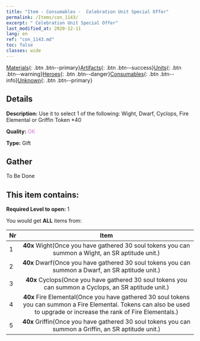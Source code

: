 ```yaml
---
title: "Item - Consumables -  Celebration Unit Special Offer"
permalink: /Items/con_1143/
excerpt: " Celebration Unit Special Offer"
last_modified_at: 2020-12-11
lang: en
ref: "con_1143.md"
toc: false
classes: wide
---
```

 [Materials](/Items/){: .btn .btn--primary}[Artifacts](/Items/Artifacts/){: .btn .btn--success}[Units](/Items/Units/){: .btn .btn--warning}[Heroes](/Items/Heroes/){: .btn .btn--danger}[Consumables](/Items/Consumables/){: .btn .btn--info}[Unknown](/Items/Unknown/){: .btn .btn--primary}

## Details
 **Description:** Use it to select 1 of the following: Wight, Dwarf, Cyclops, Fire Elemental or Griffin Token *40

 **Quality:** <span style="color: #DA70D6">OK</span>

 **Type:** Gift

## Gather

  To Be Done

## This item contains:

 **Required Level to open:** 1

 You would get **ALL** items  from:

  | Nr |      Item    |
  |:---|:------------:|
  | 1 |  **40x** Wight(Once you have gathered 30 soul tokens you can summon a Wight, an SR aptitude unit.) | 
  | 2 |  **40x** Dwarf(Once you have gathered 30 soul tokens you can summon a Dwarf, an SR aptitude unit.) | 
  | 3 |  **40x** Cyclops(Once you have gathered 30 soul tokens you can summon a Cyclops, an SR aptitude unit.) | 
  | 4 |  **40x** Fire Elemental(Once you have gathered 30 soul tokens you can summon a Fire Elemental. Tokens can also be used to upgrade or increase the rank of Fire Elementals.) | 
  | 5 |  **40x** Griffin(Once you have gathered 30 soul tokens you can summon a Griffin, an SR aptitude unit.) | 
